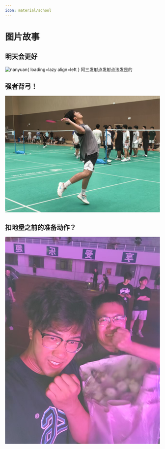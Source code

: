 ```yaml
---
icon: material/school
---
```


# 图片故事



## 明天会更好

![nanyuan](./figs/yuan_and_nan.jpg){ loading=lazy align=left }
阿三发射点发射点法发是的

## 强者背弓！

![nan](./figs/ming.jpg)

## 扣地堡之前的准备动作？

![nan](./figs/du_and_kang.jpg)
